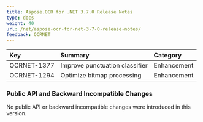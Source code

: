 ```yaml
---
title: Aspose.OCR for .NET 3.7.0 Release Notes
type: docs
weight: 40
url: /net/aspose-ocr-for-net-3-7-0-release-notes/
feedback: OCRNET
---
```


|**Key** |**Summary** |**Category** |
| :- | :- | :- |
|OCRNET-1377 |Improve punctuation classifier |Enhancement |
|OCRNET-1294 |Optimize bitmap processing |Enhancement |
### **Public API and Backward Incompatible Changes**
No public API or backward incompatible changes were introduced in this version.
